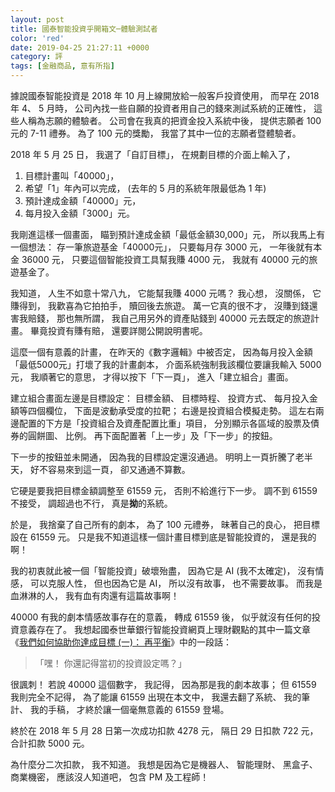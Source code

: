 ```yaml
---
layout: post
title: 國泰智能投資乎開箱文─體驗測試者
color: 'red'
date: 2019-04-25 21:27:11 +0000
category: 評
tags: [金融商品, 意有所指]
---
```


據說國泰智能投資是 2018 年 10 月上線開放給一般客戶投資使用，
而早在 2018 年 4、 5 月時，
公司內找一些自願的投資者用自己的錢來測試系統的正確性，
這些人稱為志願的體驗者。
公司會在我真的把資金投入系統中後，
提供志願者 100 元的 7-11 禮券。
為了 100 元的獎勵，
我當了其中一位的志願者暨體驗者。

2018 年 5 月 25 日，
我選了「自訂目標」，
在規劃目標的介面上輸入了，

1. 目標計畫叫「40000」，
1. 希望「1」年內可以完成， (去年的 5 月的系統年限最低為 1 年)
1. 預計達成金額「40000」元，
1. 每月投入金額「3000」元。

<!--more-->

我剛進這樣一個畫面，
瞄到預計達成金額「最低金額30,000」元，
所以我馬上有一個想法： 存一筆旅遊基金「40000元」，
只要每月存 3000 元，
一年後就有本金 36000 元，
只要這個智能投資工具幫我賺 4000 元，
我就有 40000 元的旅遊基金了。

我知道，
人生不如意十常八九，
它能幫我賺 4000 元嗎？
我心想，
沒關係，
它賺得到，
我歡喜為它拍拍手，
贖回後去旅遊。
萬一它真的很不才，
沒賺到錢還害我賠錢，
那也無所謂，
我自己用另外的資產貼錢到 40000 元去既定的旅遊計畫。
畢竟投資有賺有賠，
還要詳閱公開說明書呢。

這麼一個有意義的計畫，
在昨天的《數字邏輯》中被否定，
因為每月投入金額「最低5000元」打壞了我的計畫劇本，
介面系統強制我該欄位要讓我輸入 5000 元，
我順著它的意思，
才得以按下「下一頁」，
進入「建立組合」畫面。

建立組合畫面左邊是目標設定： 目標金額、 目標時程、 投資方式、 每月投入金額等四個欄位，
下面是波動承受度的拉靶；
右邊是投資組合模擬走勢。
這左右兩邊配置的下方是「投資組合及資產配置比重」項目，
分別顯示各區域的股票及債券的圓餅圖、 比例。
再下面配置著「上一步」及「下一步」的按鈕。

下一步的按鈕並未開通，
因為我的目標設定還沒通過。
明明上一頁折騰了老半天，
好不容易來到這一頁，
卻又通通不算數。

它硬是要我把目標金額調整至 61559 元，
否則不給進行下一步。
調不到 61559 不接受，
調超過也不行，
真是<b>拗</b>的系統。

於是，
我捨棄了自己所有的劇本，
為了 100 元禮券，
昧著自己的良心，
把目標設在 61559 元。
只是我不知道這樣一個計畫目標到底是智能投資的，
還是我的啊！

我的初衷就此被一個「智能投資」破壞殆盡，
因為它是 AI (我不太確定)，
沒有情感，
可以克服人性，
但也因為它是 AI，
所以沒有故事，
也不需要故事。
而我是血淋淋的人，
我有血有肉還有這篇故事啊！

40000 有我的劇本情感故事存在的意義，
轉成 61559 後，
似乎就沒有任何的投資意義存在了。
我想起國泰世華銀行智能投資網頁上理財觀點的其中一篇文章《[我們如何協助你達成目標 (一)： 再平衡](https://www.cathayrobo.com/welcome/trends/how-can-you-achieve-your-goal-through-rebalancing/)》中的一段話： 

> 「嘿！ 你還記得當初的投資設定嗎？」

很諷刺！
若說 40000 這個數字，
我記得，
因為那是我的劇本故事；
但 61559 我則完全不記得，
為了能讓 61559 出現在本文中，
我還去翻了系統、 我的筆計、 我的手稿，
才終於讓一個毫無意義的 61559 登場。

終於在 2018 年 5 月 28 日第一次成功扣款 4278 元，
隔日 29 日扣款 722 元，
合計扣款 5000 元。

為什麼分二次扣款，
我不知道。
我想是因為它是機器人、 智能理財、 黑盒子、 商業機密，
應該沒人知道吧，
包含 PM 及工程師！
